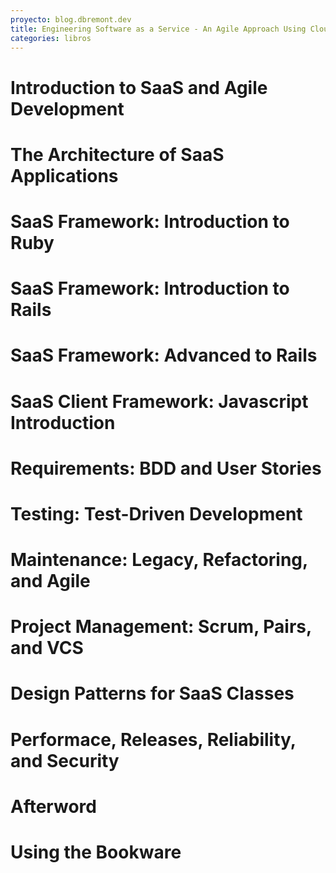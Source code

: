 ```yaml
---
proyecto: blog.dbremont.dev
title: Engineering Software as a Service - An Agile Approach Using Cloud Computing
categories: libros
---
```


<!--more-->

# Introduction to SaaS and Agile Development
# The Architecture of SaaS Applications
# SaaS Framework: Introduction to Ruby
# SaaS Framework: Introduction to Rails
# SaaS Framework: Advanced to Rails
# SaaS Client Framework: Javascript Introduction
# Requirements: BDD and User Stories
# Testing: Test-Driven Development
# Maintenance: Legacy, Refactoring, and Agile
# Project Management: Scrum, Pairs, and VCS
# Design Patterns for SaaS Classes
# Performace, Releases, Reliability, and Security
# Afterword
# Using the Bookware